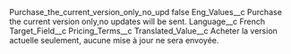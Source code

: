 <?xml version="1.0" encoding="UTF-8"?>
<CustomMetadata xmlns="http://soap.sforce.com/2006/04/metadata" xmlns:xsi="http://www.w3.org/2001/XMLSchema-instance" xmlns:xsd="http://www.w3.org/2001/XMLSchema">
    <label>Purchase_the_current_version_only_no_upd</label>
    <protected>false</protected>
    <values>
        <field>Eng_Values__c</field>
        <value xsi:type="xsd:string">Purchase the current version only,no updates will be sent.</value>
    </values>
    <values>
        <field>Language__c</field>
        <value xsi:type="xsd:string">French</value>
    </values>
    <values>
        <field>Target_Field__c</field>
        <value xsi:type="xsd:string">Pricing_Terms__c</value>
    </values>
    <values>
        <field>Translated_Value__c</field>
        <value xsi:type="xsd:string">Acheter la version actuelle seulement, aucune mise à jour ne sera envoyée.</value>
    </values>
</CustomMetadata>
